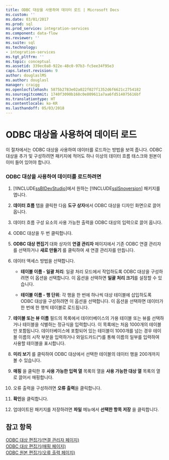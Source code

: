 ```yaml
---
title: ODBC 대상을 사용하여 데이터 로드 | Microsoft Docs
ms.custom: ''
ms.date: 03/01/2017
ms.prod: sql
ms.prod_service: integration-services
ms.component: data-flow
ms.reviewer: ''
ms.suite: sql
ms.technology:
- integration-services
ms.tgt_pltfrm: ''
ms.topic: conceptual
ms.assetid: 339ec0a8-922e-48c0-97b3-fc5ee34f95e3
caps.latest.revision: 9
author: douglaslMS
ms.author: douglasl
manager: craigg
ms.openlocfilehash: 5875b2783e02a022f027f1352d6f6621c2754182
ms.sourcegitcommit: 1740f3090b168c0e809611a7aa6fd514075616bf
ms.translationtype: HT
ms.contentlocale: ko-KR
ms.lasthandoff: 05/03/2018
---
```

# <a name="load-data-by-using-the-odbc-destination"></a>ODBC 대상을 사용하여 데이터 로드
  이 절차에서는 ODBC 대상을 사용하여 데이터를 로드하는 방법을 보여 줍니다. ODBC 대상을 추가 및 구성하려면 패키지에 적어도 하나 이상의 데이터 흐름 태스크와 원본이 이미 들어 있어야 합니다.  
  
### <a name="to-load-data-using-an-odbc-destination"></a>ODBC 대상을 사용하여 데이터를 로드하려면  
  
1.  [!INCLUDE[ssBIDevStudio](../../includes/ssbidevstudio-md.md)]에서 원하는 [!INCLUDE[ssISnoversion](../../includes/ssisnoversion-md.md)] 패키지를 엽니다.  
  
2.  **데이터 흐름** 탭을 클릭한 다음 **도구 상자**에서 ODBC 대상을 디자인 화면으로 끌어 옵니다.  
  
3.  데이터 흐름 구성 요소의 사용 가능한 출력을 ODBC 대상의 입력으로 끌어 옵니다.  
  
4.  ODBC 대상을 두 번 클릭합니다.  
  
5.  **ODBC 대상 편집기** 대화 상자의 **연결 관리자** 페이지에서 기존 ODBC 연결 관리자를 선택하거나 **새로 만들기** 를 클릭하여 새 연결 관리자를 만듭니다.  
  
6.  데이터 액세스 방법을 선택합니다.  
  
    -   **테이블 이름 - 일괄 처리**: 일괄 처리 모드에서 작업하도록 ODBC 대상을 구성하려면 이 옵션을 선택합니다. 이 옵션을 선택하면 **일괄 처리 크기**를 설정할 수 있습니다.  
  
    -   **테이블 이름 - 행 단위**: 각 행을 한 번에 하나씩 대상 테이블에 삽입하도록 ODBC 대상을 구성하려면 이 옵션을 선택합니다. 이 옵션을 선택하면 데이터가 한 번에 한 행씩 테이블로 로드됩니다.  
  
7.  **테이블 또는 뷰 이름** 필드의 목록에서 데이터베이스의 가용 테이블 또는 뷰를 선택하거나 테이블을 식별하는 정규식을 입력합니다. 이 목록에는 처음 1000개의 테이블만 포함됩니다. 데이터베이스에 포함되어 있는 테이블이 1000개를 넘는 경우 테이블 이름의 시작 부분을 입력하거나 와일드카드(*)를 통해 이름의 일부를 입력하여 사용할 테이블을 표시합니다.  
  
8.  **미리 보기** 를 클릭하여 ODBC 대상에서 선택한 테이블의 데이터 행을 200개까지 볼 수 있습니다.  
  
9. **매핑** 을 클릭한 후 **사용 가능한 입력 열** 목록의 열을 **사용 가능한 대상 열** 목록의 열로 끌어서 매핑합니다.  
  
10. 오류 출력을 구성하려면 **오류 출력**을 클릭합니다.  
  
11. **확인**을 클릭합니다.  
  
12. 업데이트된 패키지를 저장하려면 **파일** 메뉴에서 **선택한 항목 저장** 을 클릭합니다.  
  
## <a name="see-also"></a>참고 항목  
 [ODBC 대상 편집기&#40;연결 관리자 페이지&#41;](../../integration-services/data-flow/odbc-destination-editor-connection-manager-page.md)   
 [ODBC 대상 편집기&#40;매핑 페이지&#41;](../../integration-services/data-flow/odbc-destination-editor-mappings-page.md)   
 [ODBC 원본 편집기&#40;오류 출력 페이지&#41;](../../integration-services/data-flow/odbc-source-editor-error-output-page.md)  
  
  
